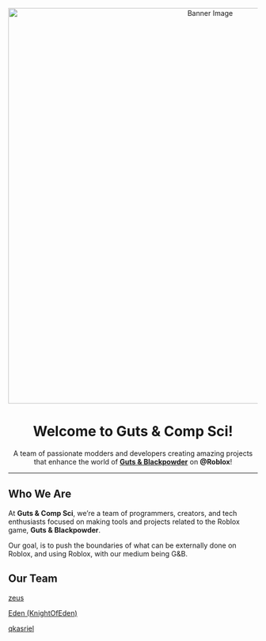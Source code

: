 <p align="center">
  <img src="https://github.com/user-attachments/assets/ebde3d30-bcc6-45ae-9b41-fa6a46509fff" alt="Banner Image" width="800"/>
</p>

<h1 align="center">Welcome to <strong>Guts & Comp Sci</strong>!</h1>

<p align="center">
  A team of passionate modders and developers creating amazing projects that enhance the world of <a href="https://www.roblox.com/games/12334109280" target="_blank"><strong>Guts & Blackpowder</strong></a> on <strong>@Roblox</strong>!
</p>

---

## Who We Are

At **Guts & Comp Sci**, we’re a team of programmers, creators, and tech enthusiasts focused on making tools and projects related to the Roblox game, **Guts & Blackpowder**. 


Our goal, is to push the boundaries of what can be externally done on Roblox, and using Roblox, with our medium being G&B.

## Our Team
[zeus](https://github.com/zeusssz) 

[Eden (KnightOfEden)](https://github.com/KnightsOfEden)

[qkasriel](https://github.com/qkasriel)
